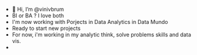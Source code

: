 - 👋 Hi, I’m @vinivbrum
- BI or BA ? I love both
- I'm now working with Porjects in Data Analytics in Data Mundo
- Ready to start new projects
- For now, i'm working in my analytic think, solve problems skills and data vis.
- 
